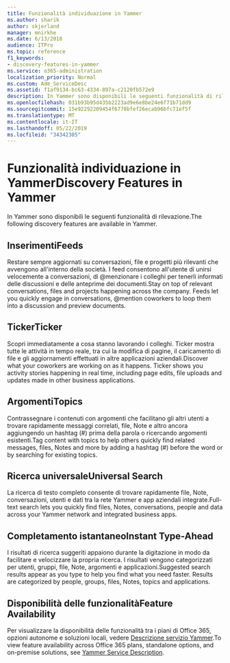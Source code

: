 ```yaml
---
title: Funzionalità individuazione in Yammer
ms.author: sharik
author: skjerland
manager: mnirkhe
ms.date: 6/13/2018
audience: ITPro
ms.topic: reference
f1_keywords:
- discovery-features-in-yammer
ms.service: o365-administration
localization_priority: Normal
ms.custom: Adm_ServiceDesc
ms.assetid: f1af9134-bc63-4334-897a-c2120fb572e9
description: In Yammer sono disponibili le seguenti funzionalità di rilevazione.
ms.openlocfilehash: 031b93b95d435b2223ad9e6e8be24e6f71b71dd9
ms.sourcegitcommit: 15e92292209454f6778bfef26ecab96bfc71ef5f
ms.translationtype: MT
ms.contentlocale: it-IT
ms.lasthandoff: 05/22/2019
ms.locfileid: "34342305"
---
```

# <a name="discovery-features-in-yammer"></a><span data-ttu-id="de6b4-103">Funzionalità individuazione in Yammer</span><span class="sxs-lookup"><span data-stu-id="de6b4-103">Discovery Features in Yammer</span></span>

<span data-ttu-id="de6b4-104">In Yammer sono disponibili le seguenti funzionalità di rilevazione.</span><span class="sxs-lookup"><span data-stu-id="de6b4-104">The following discovery features are available in Yammer.</span></span>
  
## <a name="feeds"></a><span data-ttu-id="de6b4-105">Inserimenti</span><span class="sxs-lookup"><span data-stu-id="de6b4-105">Feeds</span></span>
<span data-ttu-id="de6b4-106"><a name="bkmk_Feeds"> </a></span><span class="sxs-lookup"><span data-stu-id="de6b4-106"></span></span>

<span data-ttu-id="de6b4-p101">Restare sempre aggiornati su conversazioni, file e progetti più rilevanti che avvengono all'interno della società. I feed consentono all'utente di unirsi velocemente a conversazioni, di @menzionare i colleghi per tenerli informati delle discussioni e delle anteprime dei documenti.</span><span class="sxs-lookup"><span data-stu-id="de6b4-p101">Stay on top of relevant conversations, files and projects happening across the company. Feeds let you quickly engage in conversations, @mention coworkers to loop them into a discussion and preview documents.</span></span>
  
## <a name="ticker"></a><span data-ttu-id="de6b4-109">Ticker</span><span class="sxs-lookup"><span data-stu-id="de6b4-109">Ticker</span></span>
<span data-ttu-id="de6b4-110"><a name="bkmk_Ticker"> </a></span><span class="sxs-lookup"><span data-stu-id="de6b4-110"></span></span>

<span data-ttu-id="de6b4-p102">Scopri immediatamente a cosa stanno lavorando i colleghi. Ticker mostra tutte le attività in tempo reale, tra cui la modifica di pagine, il caricamento di file e gli aggiornamenti effettuati in altre applicazioni aziendali.</span><span class="sxs-lookup"><span data-stu-id="de6b4-p102">Discover what your coworkers are working on as it happens. Ticker shows you activity stories happening in real time, including page edits, file uploads and updates made in other business applications.</span></span>
  
## <a name="topics"></a><span data-ttu-id="de6b4-113">Argomenti</span><span class="sxs-lookup"><span data-stu-id="de6b4-113">Topics</span></span>
<span data-ttu-id="de6b4-114"><a name="bkmk_Topics"> </a></span><span class="sxs-lookup"><span data-stu-id="de6b4-114"></span></span>

<span data-ttu-id="de6b4-115">Contrassegnare i contenuti con argomenti che facilitano gli altri utenti a trovare rapidamente messaggi correlati, file, Note e altro ancora aggiungendo un hashtag (#) prima della parola o ricercando argomenti esistenti.</span><span class="sxs-lookup"><span data-stu-id="de6b4-115">Tag content with topics to help others quickly find related messages, files, Notes and more by adding a hashtag (#) before the word or by searching for existing topics.</span></span>
  
## <a name="universal-search"></a><span data-ttu-id="de6b4-116">Ricerca universale</span><span class="sxs-lookup"><span data-stu-id="de6b4-116">Universal Search</span></span>
<span data-ttu-id="de6b4-117"><a name="bkmk_UniversalSearch"> </a></span><span class="sxs-lookup"><span data-stu-id="de6b4-117"></span></span>

<span data-ttu-id="de6b4-118">La ricerca di testo completo consente di trovare rapidamente file, Note, conversazioni, utenti e dati tra la rete Yammer e app aziendali integrate.</span><span class="sxs-lookup"><span data-stu-id="de6b4-118">Full-text search lets you quickly find files, Notes, conversations, people and data across your Yammer network and integrated business apps.</span></span>
  
## <a name="instant-type-ahead"></a><span data-ttu-id="de6b4-119">Completamento istantaneo</span><span class="sxs-lookup"><span data-stu-id="de6b4-119">Instant Type-Ahead</span></span>
<span data-ttu-id="de6b4-120"><a name="bkmk_InstantTypeAhead"> </a></span><span class="sxs-lookup"><span data-stu-id="de6b4-120"></span></span>

<span data-ttu-id="de6b4-p103">I risultati di ricerca suggeriti appaiono durante la digitazione in modo da facilitare e velocizzare la propria ricerca. I risultati vengono categorizzati per utenti, gruppi, file, Note, argomenti e applicazioni.</span><span class="sxs-lookup"><span data-stu-id="de6b4-p103">Suggested search results appear as you type to help you find what you need faster. Results are categorized by people, groups, files, Notes, topics and applications.</span></span>
  
## <a name="feature-availability"></a><span data-ttu-id="de6b4-123">Disponibilità delle funzionalità</span><span class="sxs-lookup"><span data-stu-id="de6b4-123">Feature Availability</span></span>
<span data-ttu-id="de6b4-124"><a name="bkmk_InstantTypeAhead"> </a></span><span class="sxs-lookup"><span data-stu-id="de6b4-124"></span></span>

<span data-ttu-id="de6b4-125">Per visualizzare la disponibilità delle funzionalità tra i piani di Office 365, opzioni autonome e soluzioni locali, vedere [Descrizione servizio Yammer](yammer-service-description.md).</span><span class="sxs-lookup"><span data-stu-id="de6b4-125">To view feature availability across Office 365 plans, standalone options, and on-premise solutions, see [Yammer Service Description](yammer-service-description.md).</span></span>
  
  
